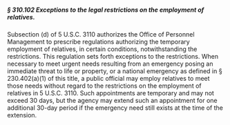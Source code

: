 ##### § 310.102 Exceptions to the legal restrictions on the employment of relatives. #####

Subsection (d) of 5 U.S.C. 3110 authorizes the Office of Personnel Management to prescribe regulations authorizing the temporary employment of relatives, in certain conditions, notwithstanding the restrictions. This regulation sets forth exceptions to the restrictions. When necessary to meet urgent needs resulting from an emergency posing an immediate threat to life or property, or a national emergency as defined in § 230.402(a)(1) of this title, a public official may employ relatives to meet those needs without regard to the restrictions on the employment of relatives in 5 U.S.C. 3110. Such appointments are temporary and may not exceed 30 days, but the agency may extend such an appointment for one additional 30-day period if the emergency need still exists at the time of the extension.